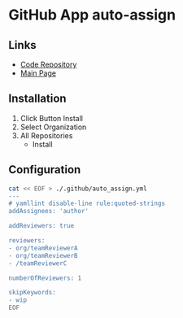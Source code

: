 # GitHub App auto-assign

## Links

- [Code Repository](https://github.com/kentaro-m/auto-assign/)
- [Main Page](https://github.com/apps/auto-assign)

## Installation

1. Click Button Install
2. Select Organization
3. All Repositories
   - Install

## Configuration

```sh
cat << EOF > ./.github/auto_assign.yml
---
# yamllint disable-line rule:quoted-strings
addAssignees: 'author'

addReviewers: true

reviewers:
- org/teamReviewerA
- org/teamReviewerB
- /teamReviewerC

numberOfReviewers: 1

skipKeywords:
- wip
EOF
```
